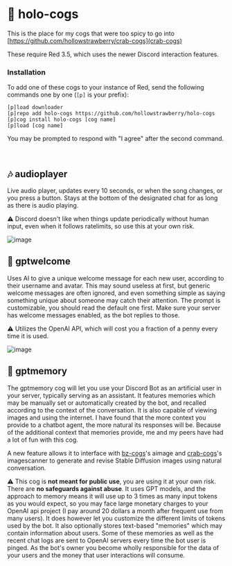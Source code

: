 # 🍓 holo-cogs

This is the place for my cogs that were too spicy to go into [https://github.com/hollowstrawberry/crab-cogs](crab-cogs)

These require Red 3.5, which uses the newer Discord interaction features.

### Installation

To add one of these cogs to your instance of Red, send the following commands one by one (`[p]` is your prefix):
```
[p]load downloader
[p]repo add holo-cogs https://github.com/hollowstrawberry/holo-cogs
[p]cog install holo-cogs [cog name]
[p]load [cog name]
```

You may be prompted to respond with "I agree" after the second command.

&nbsp;

## 🎶 audioplayer

Live audio player, updates every 10 seconds, or when the song changes, or you press a button. Stays at the bottom of the designated chat for as long as there is audio playing.

⚠️ Discord doesn't like when things update periodically without human input, even when it follows ratelimits, so use this at your own risk.

![image](https://github.com/user-attachments/assets/7c77467c-7cac-4dac-a02e-ca06b9f296b5)

## 🚪 gptwelcome

Uses AI to give a unique welcome message for each new user, according to their username and avatar. This may sound useless at first, but generic welcome messages are often ignored, and even something simple as saying something unique about someone may catch their attention. The prompt is customizable, you should read the default one first. Make sure your server has welcome messages enabled, as the bot replies to those.

⚠️ Utilizes the OpenAI API, which will cost you a fraction of a penny every time it is used.

![image](https://github.com/user-attachments/assets/46c8e4a8-7cc7-4ff6-b864-5ee132c7ec6c)

## 🤖 gptmemory

The gptmemory cog will let you use your Discord Bot as an artificial user in your server, typically serving as an assistant. It features memories which may be manually set or automatically created by the bot, and recalled according to the context of the conversation. It is also capable of viewing images and using the internet. I have found that the more context you provide to a chatbot agent, the more natural its responses will be. Because of the additional context that memories provide, me and my peers have had a lot of fun with this cog.

A new feature allows it to interface with [bz-cogs](https://github.com/zhaobenny/bz-cogs)'s aimage and [crab-cogs](https://github.com/hollowstrawberry/crab-cogs)'s imagescanner to generate and revise Stable Diffusion images using natural conversation.

⚠️ This cog is **not meant for public use**, you are using it at your own risk. There are **no safeguards against abuse**. It uses GPT models, and the approach to memory means it will use up to 3 times as many input tokens as you would expect, so you may face large monetary charges to your OpenAI api project (I pay around 20 dollars a month after frequent use from many users). It does however let you customize the different limits of tokens used by the bot. It also optionally stores text-based "memories" which may contain information about users. Some of these memories as well as the recent chat logs are sent to OpenAI servers every time the bot user is pinged. As the bot's owner you become wholly responsible for the data of your users and the money that user interactions will consume.
